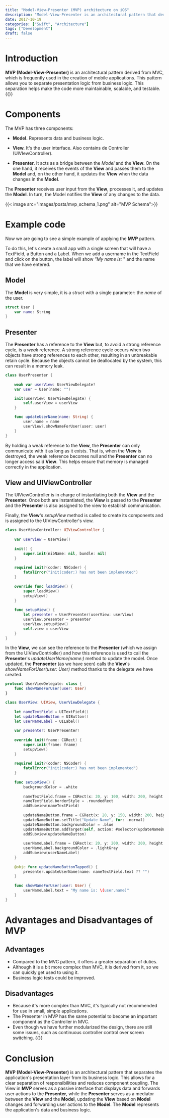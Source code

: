 ```yaml
---
title: "Model-View-Presenter (MVP) architecture on iOS"
description: "Model-View-Presenter is an architectural pattern that derives from another well-known pattern, Model-View-Controller (widely used in the development of iOS applications), in which a new component, the Presenter, acts as an intermediary between the View and the Model."
date: 2017-10-19
categories: ["Swift", "Architecture"]
tags: ["Development"]
draft: false
---
```


# Introduction
**MVP (Model-View-Presenter)** is an architectural pattern derived from MVC, which is frequently used in the creation of mobile applications. This pattern allows you to separate presentation logic from business logic. This separation helps make the code more maintainable, scalable, and testable.
{{<ads1>}}

# Components
The MVP has three components:
* **Model.** Represents data and business logic.

* **View.** It's the user interface. Also contains de Controller (UIVIewController).

* **Presenter.** It acts as a bridge between the *Model* and the **View**. On the one hand, it receives the events of the **View** and passes them to the **Model** and, on the other hand, it updates the **View** when the data changes in the **Model**.

The **Presenter** receives user input from the **View**, processes it, and updates the **Model**. In turn, the Model notifies the **View** of any changes to the data.

{{< image src="images/posts/mvp_schema_1.png" alt="MVP Schema">}}


# Example code

Now we are going to see a simple example of applying the **MVP** pattern.

To do this, let's create a small app with a single screen that will have a TextField, a Button and a Label. When we add a username in the TextField and click on the button, the label will show *"My name is:* " and the name that we have entered.

## Model
The **Model** is very simple, it is a *struct* with a single parameter: the *name* of the user.

```swift
struct User {
    var name: String
}
```

## Presenter
The **Presenter** has a reference to the **View** but, to avoid a strong reference cycle, is a *weak* reference. A strong reference cycle occurs when two objects have strong references to each other, resulting in an unbreakable retain cycle. Because the objects cannot be deallocated by the system, this can result in a memory leak.

```swift
class UserPresenter {
    
    weak var userView: UserViewDelegate?
    var user = User(name: "")

    init(userView: UserViewDelegate) {
        self.userView = userView
    }

    func updateUserName(name: String) {
        user.name = name
        userView?.showNameForUser(user: user)
    }
}
```
By holding a weak reference to the **View**, the **Presenter** can only communicate with it as long as it exists. That is, when the **View** is destroyed, the weak reference becomes null and the **Presenter** can no longer access said **View**. This helps ensure that memory is managed correctly in the application.

## View and UIViewController

The UIViewController is in charge of instantiating both the **View** and the **Presenter**. Once both are instantiated, the **View** is passed to the **Presenter** and the **Presenter** is also assigned to the view to establish communication.

Finally, the **View**'s *setupView* method is called to create its components and is assigned to the UIViewController's view.

```swift
class UserViewController: UIViewController {
    
    var userView = UserView()
    
    init() {
        super.init(nibName: nil, bundle: nil)
    }
    
    required init?(coder: NSCoder) {
        fatalError("init(coder:) has not been implemented")
    }
    
    override func loadView() {
        super.loadView()
        setupView()
    }
    
    func setupView() {
        let presenter = UserPresenter(userView: userView)
        userView.presenter = presenter
        userView.setupView()
        self.view = userView
    }
}
```
In the **View**, we can see the reference to the **Presenter** (which we assign from the UIViewContrioller) and how this reference is used to call the **Presenter**'s *updateUserName(name:)* method to update the model.
Once updated, the **Prensenter** (as we have seen) calls the **View**'s *showNameForUser(user: User)* method thanks to the delegate we have created.

```swift
protocol UserViewDelegate: class {
    func showNameForUser(user: User)
}

class UserView: UIView, UserViewDelegate {
    
    let nameTextField = UITextField()
    let updateNameButton = UIButton()
    let userNameLabel = UILabel()
    
    var presenter: UserPresenter!
    
    override init(frame: CGRect) {
        super.init(frame: frame)
        setupView()
    }
    
    required init?(coder: NSCoder) {
        fatalError("init(coder:) has not been implemented")
    }
    
    func setupView() {
        backgroundColor = .white
        
        nameTextField.frame = CGRect(x: 20, y: 100, width: 200, height: 44)
        nameTextField.borderStyle = .roundedRect
        addSubview(nameTextField)
        
        updateNameButton.frame = CGRect(x: 20, y: 150, width: 200, height: 44)
        updateNameButton.setTitle("Update Name", for: .normal)
        updateNameButton.backgroundColor = .blue
        updateNameButton.addTarget(self, action: #selector(updateNameButtonTapped), for: .touchUpInside)
        addSubview(updateNameButton)
        
        userNameLabel.frame = CGRect(x: 20, y: 200, width: 200, height: 44)
        userNameLabel.backgroundColor = .lightGray
        addSubview(userNameLabel)
    }
    
    @objc func updateNameButtonTapped() {
        presenter.updateUserName(name: nameTextField.text ?? "")
    }
    
    func showNameForUser(user: User) {
        userNameLabel.text = "My name is: \(user.name)"
    }
}
```
# Advantages and Disadvantages of MVP

## Advantages
* Compared to the MVC pattern, it offers a greater separation of duties.
* Although it is a bit more complex than MVC, it is derived from it, so we can quickly get used to using it.
* Business logic tests could be improved.

## Disadvantages
* Because it's more complex than MVC, it's typically not recommended for use in small, simple applications.
* The Presenter in MVP has the same potential to become an important component as the Controller in MVC.
* Even though we have further modularized the design, there are still some issues, such as continuous controller control over screen switching.
{{<ads2>}}

# Conclusion

**MVP (Model-View-Presenter)** is an architectural pattern that separates the application's presentation layer from its business logic. This allows for a clear separation of responsibilities and reduces component coupling. The View in **MVP** serves as a passive interface that displays data and forwards user actions to the **Presenter**, while the **Presenter** serves as a mediator between the **View** and the **Model**, updating the **View** based on **Model** changes and forwarding user actions to the **Model**. The **Model** represents the application's data and business logic.

